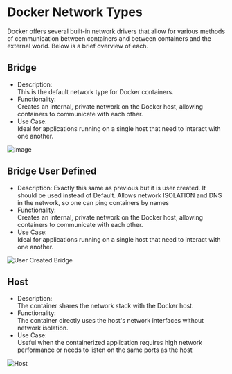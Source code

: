 # Docker Network Types

Docker offers several built-in network drivers that allow for various methods of communication between containers and between containers and the external world. Below is a brief overview of each.

## Bridge

- Description:  
    This is the default network type for Docker containers.
- Functionality:  
    Creates an internal, private network on the Docker host, allowing containers to communicate with each other.
- Use Case:  
    Ideal for applications running on a single host that need to interact with one another.

![image](https://github.com/user-attachments/assets/67d25114-48cc-4130-a919-28adc6814263)


## Bridge User Defined

- Description:
    Exactly this same as previous but it is user created. It should be used instead of Default. Allows network ISOLATION and DNS in the network, so one can ping containers by names
- Functionality:  
    Creates an internal, private network on the Docker host, allowing containers to communicate with each other.
- Use Case:  
    Ideal for applications running on a single host that need to interact with one another.
    
![User Created Bridge](https://github.com/user-attachments/assets/e5490bfc-d3c2-469b-9446-045ffc177b10)


## Host

- Description:  
      The container shares the network stack with the Docker host.  
- Functionality:  
      The container directly uses the host's network interfaces without network isolation.   
- Use Case:   
      Useful when the containerized application requires high network performance or needs to listen on the same ports as the host

![Host](https://github.com/user-attachments/assets/b5847482-513d-4f65-96fa-b029aca51711)
